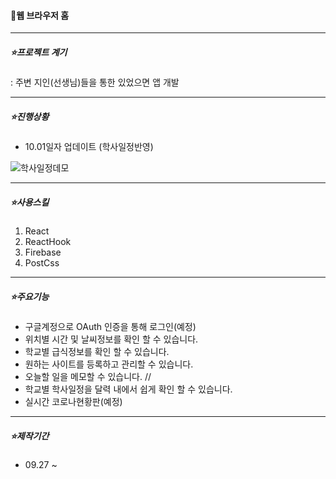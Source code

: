 #### 🌟웹 브라우저 홈

---

##### ⭐프로젝트 계기

: 주변 지인(선생님)들을 통한 있었으면 앱 개발

---

##### ⭐진행상황

- 10.01일자 업데이트 (학사일정반영)

![학사일정데모](https://user-images.githubusercontent.com/78192018/135630894-a3d9fd5c-b9ca-4279-a5db-4b862d8e5890.png)

---

##### ⭐사용스킬

1. React
2. ReactHook
3. Firebase
4. PostCss

---

##### ⭐주요기능

- 구글계정으로 OAuth 인증을 통해 로그인(예정)
- 위치별 시간 및 날씨정보를 확인 할 수 있습니다.
- 학교별 급식정보를 확인 할 수 있습니다.
- 원하는 사이트를 등록하고 관리할 수 있습니다.
- 오늘할 일을 메모할 수 있습니다.
  //
- 학교별 학사일정을 달력 내에서 쉽게 확인 할 수 있습니다.
- 실시간 코로나현황판(예정)

---

##### ⭐제작기간

- 09.27 ~
